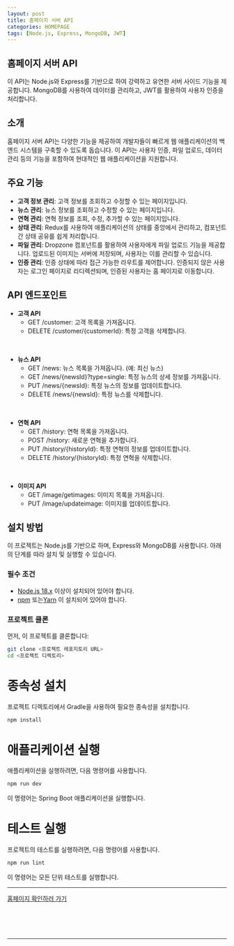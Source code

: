 ```yaml
---
layout: post
title: 홈페이지 서버 API
categories: HOMEPAGE
tags: [Node.js, Express, MongoDB, JWT]
---
```


## 홈페이지 서버 API

이 API는 Node.js와 Express를 기반으로 하여 강력하고 유연한 서버 사이드 기능을 제공합니다. MongoDB를 사용하여 데이터를 관리하고, JWT를 활용하여 사용자 인증을 처리합니다.

## 소개

홈페이지 서버 API는 다양한 기능을 제공하여 개발자들이 빠르게 웹 애플리케이션의 백엔드 시스템을 구축할 수 있도록 돕습니다. 이 API는 사용자 인증, 파일 업로드, 데이터 관리 등의 기능을 포함하여 현대적인 웹 애플리케이션을 지원합니다.

## 주요 기능

- **고객 정보 관리**: 고객 정보를 조회하고 수정할 수 있는 페이지입니다.
- **뉴스 관리**: 뉴스 정보를 조회하고 수정할 수 있는 페이지입니다.
- **연혁 관리**: 연혁 정보를 조회, 수정, 추가할 수 있는 페이지입니다.
- **상태 관리**: Redux를 사용하여 애플리케이션의 상태를 중앙에서 관리하고, 컴포넌트 간 상태 공유를 쉽게 처리합니다.
- **파일 관리**: Dropzone 컴포넌트를 활용하여 사용자에게 파일 업로드 기능을 제공합니다. 업로드된 이미지는 서버에 저장되며, 사용자는 이를 관리할 수 있습니다.
- **인증 관리**: 인증 상태에 따라 접근 가능한 라우트를 제어합니다. 인증되지 않은 사용자는 로그인 페이지로 리디렉션되며, 인증된 사용자는 홈 페이지로 이동합니다.

## API 엔드포인트

- **고객 API**
  - GET /customer: 고객 목록을 가져옵니다.
  - DELETE /customer/{customerId}: 특정 고객을 삭제합니다.

<br>

- **뉴스 API**
  - GET /news: 뉴스 목록을 가져옵니다. (예: 최신 뉴스)
  - GET /news/{newsId}?type=single: 특정 뉴스의 상세 정보를 가져옵니다.
  - PUT /news/{newsId}: 특정 뉴스의 정보를 업데이트합니다.
  - DELETE /news/{newsId}: 특정 뉴스를 삭제합니다.

<br>

- **연혁 API**
  - GET /history: 연혁 목록을 가져옵니다.
  - POST /history: 새로운 연혁을 추가합니다.
  - PUT /history/{historyId}: 특정 연혁의 정보를 업데이트합니다.
  - DELETE /history/{historyId}: 특정 연혁을 삭제합니다.

<br>

- **이미지 API**
  - GET /image/getimages: 이미지 목록을 가져옵니다.
  - PUT /image/updateimage: 이미지를 업데이트합니다.

## 설치 방법

이 프로젝트는 Node.js를 기반으로 하며, Express와 MongoDB를 사용합니다. 아래의 단계를 따라 설치 및 실행할 수 있습니다.

### 필수 조건

- [Node.js 18.x](https://nodejs.org/en/)
  이상이 설치되어 있어야 합니다.
- [npm](https://docs.npmjs.com/downloading-and-installing-node-js-and-npm) 또는[Yarn](https://yarnpkg.com/getting-started/install)
  이 설치되어 있어야 합니다.

### 프로젝트 클론

먼저, 이 프로젝트를 클론합니다:

```bash
git clone <프로젝트 레포지토리 URL>
cd <프로젝트 디렉토리>
```

# 종속성 설치

프로젝트 디렉토리에서 Gradle을 사용하여 필요한 종속성을 설치합니다.

```bash
npm install
```

# 애플리케이션 실행

애플리케이션을 실행하려면, 다음 명령어를 사용합니다.

```bash
npm run dev
```

이 명령어는 Spring Boot 애플리케이션을 실행합니다.

# 테스트 실행

프로젝트의 테스트를 실행하려면, 다음 명령어를 사용합니다.

```bash
npm run lint
```

이 명령어는 모든 단위 테스트를 실행합니다.

---

[홈페이지 확인하러 가기](http://www.vlv.co.kr/)
<br><br><br><br><br>

---
